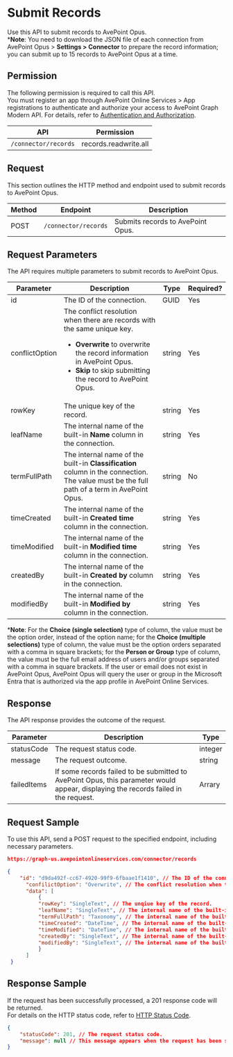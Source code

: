 # Submit Records  

Use this API to submit records to AvePoint Opus.   
***Note**: You need to download the JSON file of each connection from AvePoint Opus > **Settings > Connector** to prepare the record information; you can submit up to 15 records to AvePoint Opus at a time.  

## Permission

The following permission is required to call this API.  
You must register an app through AvePoint Online Services > App registrations to authenticate and authorize your access to AvePoint Graph Modern API. For details, refer to [Authentication and Authorization](https://learn.avepoint.com/docs/Use-AvePoint-Graph-Modern-API.html#authentication-and-authorization).

| API    | Permission  |
|-------------------|---------------------|
| `/connector/records` |  records.readwrite.all |

## Request

This section outlines the HTTP method and endpoint used to submit records to AvePoint Opus.  

| Method | Endpoint | Description |
| --- | --- | --- |
| POST | `/connector/records` | Submits records to AvePoint Opus. |

## Request Parameters

The API requires multiple parameters to submit records to AvePoint Opus.  

|Parameter|Description | Type|Required?|
|---|---|---|---|
|id|The ID of the connection. |GUID|Yes|
|conflictOption|The conflict resolution when there are records with the same unique key.<ul><li> **Overwrite** to overwrite the record information in AvePoint Opus.</li><li> **Skip** to skip submitting the record to AvePoint Opus. </li></ul>|string|Yes|
|rowKey|The unique key of the record.|string|Yes|
|leafName|The internal name of the built-in **Name** column in the connection.|string|Yes|
|termFullPath|The internal name of the built-in **Classification**  column in the connection. The value must be the full path of a term in AvePoint Opus.|string|No|
|timeCreated| The internal name of the built-in **Created time** column in the connection. |string |Yes|  
|timeModified|The internal name of the built-in **Modified time** column in the connection. |string|Yes|
|createdBy|The internal name of the built-in **Created by** column in the connection.|string|Yes|
|modifiedBy|The internal name of the built-in **Modified by** column in the connection. |string|Yes|  

***Note**: For the **Choice (single selection)** type of column, the value must be the option order, instead of the option name; for the **Choice (multiple selections)** type of column, the value must be the option orders separated with a comma in square brackets; for the **Person or Group** type of column, the value must be the full email address of users and/or groups separated with a comma in square brackets. If the user or email does not exist in AvePoint Opus, AvePoint Opus will query the user or group in the Microsoft Entra that is authorized via the app profile in AvePoint Online Services.

## Response

The API response provides the outcome of the request. 

| Parameter |Description |Type | 
|-----|----------|--------| 
| statusCode | The request status code. | integer  | 
| message   | The request outcome.  | string  | 
| failedItems | If some records failed to be submitted to AvePoint Opus, this parameter would appear, displaying the records failed in the request. | Arrary|

## Request Sample

To use this API, send a POST request to the specified endpoint, including necessary parameters. 

```json
https://graph-us.avepointonlineservices.com/connector/records
```
```json
{  
    "id": "d9da492f-cc67-4920-99f9-6fbaae1f1410", // The ID of the connection.
      "confilictOption": "Overwrite", // The conflict resolution when there are records with the same unique key. Overwrite is to overwrite the record information in AvePoint Opus.
      "data": [
          {
          "rowKey": "SingleText", // The unqiue key of the record.
          "leafName": "SingleText", // The internal name of the built-in Name column in the connection.
          "termFullPath": "Taxonomy", // The internal name of the built-in Classification column in the connection.
          "timeCreated": "DateTime", // The internal name of the built-in Created time column in the connection. 
          "timeModified": "DateTime", // The internal name of the built-in Modified time column in the connection.
          "createdBy": "SingleText", // The internal name of the built-in Created by column in the connection.
          "modifiedBy": "SingleText", // The internal name of the built-in Modified by column in the connection.
          }
      ]
 }
```

## Response Sample

If the request has been successfully processed, a 201 response code will be returned.  
For details on the HTTP status code, refer to [HTTP Status Code](/docs/Use%20AvePoint%20Graph%20Modern%20API.md/#http-status-code).  

```json
{
    "statusCode": 201, // The request status code.
    "message": null // This message appears when the request has been successfully processed.
}
```